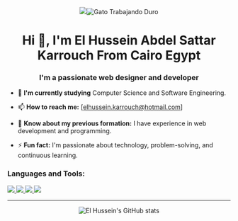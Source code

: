 <p align="center"><img src="<p align="center"><img src="https://user-images.githubusercontent.com/117761602/211220562-e477ce99-93b3-42b1-9f1d-9d4352151c6a.gif" alt="Gato Trabajando Duro"></p>
<h1 align="center">Hi 👋, I'm El Hussein Abdel Sattar Karrouch From Cairo Egypt</h1>
<h3 align="center">I'm a passionate web designer and developer</h3>

- 🌱 **I'm currently studying** Computer Science and Software Engineering.

- 📫 **How to reach me:** [elhussein.karrouch@hotmail.com]

- 📄 **Know about my previous formation:** I have experience in web development and programming.

- ⚡ **Fun fact:** I'm passionate about technology, problem-solving, and continuous learning.

<h3 align="left">Languages and Tools:</h3>
<p align="left">
   <a href="https://skillicons.dev">
      <img src="https://skillicons.dev/icons?i=html,css,js" />
  </a>
  <a href="https://skillicons.dev">
      <img src="https://skillicons.dev/icons?i=python,java,php" />
  </a>
  <a href="https://skillicons.dev">
      <img src="https://skillicons.dev/icons?i=mysql" />
  </a>
  <a href="https://skillicons.dev">
      <img src="https://skillicons.dev/icons?i=vscode,git" />
  </a>
</p>

---

<p align="center">
  <img src="https://github-readme-stats.vercel.app/api?username=yourusername&show_icons=true&theme=dark" alt="El Hussein's GitHub stats" />
</p>
